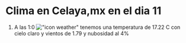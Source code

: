 # Clima en Celaya,mx en el dia 11

1. A las 1:0 !["icon weather"](http://openweathermap.org/img/w/01n.png) tenemos una temperatura de 17.22 C con cielo claro y  vientos de 1.79 y nubosidad al 4%
